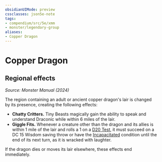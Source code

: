 ```yaml
---
obsidianUIMode: preview
cssclasses: json5e-note
tags:
- compendium/src/5e/xmm
- monster/legendary-group
aliases:
- Copper Dragon
---
```

# Copper Dragon

## Regional effects
_Source: Monster Manual (2024)_

The region containing an adult or ancient copper dragon's lair is changed by its presence, creating the following effects:

- **Chatty Critters.** Tiny Beasts magically gain the ability to speak and understand Draconic while within 6 miles of the lair.  
- **Giggle Fits.** Whenever a creature other than the dragon and its allies is within 1 mile of the lair and rolls a 1 on a [D20 Test](/3-Mechanics/CLI/variant-rules/d20-test-xphb.md), it must succeed on a DC 15 Wisdom saving throw or have the [Incapacitated](conditions.md#Incapacitated) condition until the end of its next turn, as it is wracked with laughter.  

If the dragon dies or moves its lair elsewhere, these effects end immediately.